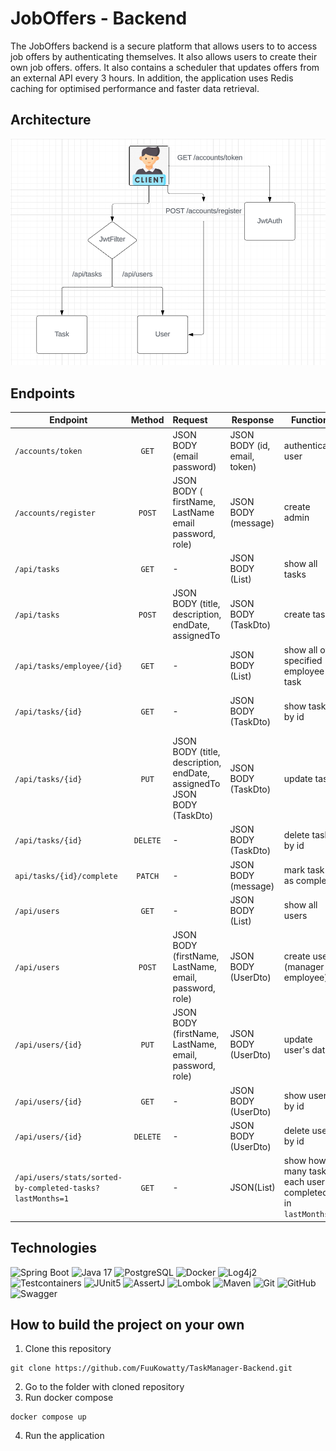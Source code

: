 # JobOffers - Backend
The JobOffers backend is a secure platform that allows users to
to access job offers by authenticating themselves.
It also allows users to create their own job offers.
offers. It also contains a scheduler that updates
offers from an external API every 3 hours.
In addition, the application uses Redis caching for
optimised performance and faster data retrieval.

## Architecture
![Architecture](./architecture/architecture-v1.png)


## Endpoints

| Endpoint                                                  |  Method  | Request                                                                                    | Response                          | Function                                                | Authorization                                |
|-----------------------------------------------------------|:--------:|:-------------------------------------------------------------------------------------------|-----------------------------------|---------------------------------------------------------|----------------------------------------------|
| `/accounts/token`                                         |  `GET`   | JSON BODY (email<br/>password)                                                             | JSON BODY (id, email, token)      | authenticate user                                       | *                                            |
| `/accounts/register`                                      |  `POST`  | JSON BODY (<br/>firstName,<br/>LastName<br/>email<br/>password, role)                      | JSON BODY (message)               | create admin                                            | *                                            |
| `/api/tasks`                                              |  `GET`   | -                                                                                          | JSON BODY (List<TaskDto>)         | show all tasks                                          | ADMIN, MANAGER                               |
| `/api/tasks`                                              |  `POST`  | JSON BODY (title, description, endDate, assignedTo                                         | JSON BODY (TaskDto)               | create task                                             | ADMIN, MANAGER                               |
| `/api/tasks/employee/{id}`                                |  `GET`   | -                                                                                          | JSON BODY (List<TaskDto>)         | show all of specified employee task                     | ADMIN, MANAGER, EMPLOYEE(If it is his tasks) |
| `/api/tasks/{id}`                                         |  `GET`   | -                                                                                          | JSON BODY (TaskDto)               | show task by id                                         | ADMIN, MANAGER, EMPLOYEE(If it is his tasks) |
| `/api/tasks/{id}`                                         |  `PUT`   | JSON BODY (title, description, endDate, assignedTo                     JSON BODY (TaskDto) | JSON BODY (TaskDto)               | update task                                             | ADMIN, MANAGER                               |
| `/api/tasks/{id}`                                         | `DELETE` | -                                                                                          | JSON BODY (TaskDto)               | delete  task  by id                                     | ADMIN, MANAGER                               |
| `api/tasks/{id}/complete`                                 | `PATCH`  | -                                                                                          | JSON BODY (message)               | mark task as complete                                   | EMPLOYEE                                     |
| `/api/users`                                              |  `GET`   | -                                                                                          | JSON BODY (List<UserDto>)         | show all users                                          | ADMIN                                        |
| `/api/users`                                              |  `POST`  | JSON BODY (firstName, LastName, email, password, role)                                     | JSON BODY (UserDto)               | create user (manager or employee)                       | ADMIN                                        |
| `/api/users/{id}`                                         |  `PUT`   | JSON BODY (firstName, LastName, email, password, role)                                     | JSON BODY (UserDto)               | update user's data                                      | ADMIN                                        |
| `/api/users/{id}`                                         |  `GET`   | -                                                                                          | JSON BODY (UserDto)               | show user by id                                         | ADMIN                                        |
| `/api/users/{id}`                                         | `DELETE` | -                                                                                          | JSON BODY (UserDto)               | delete user by id                                       | ADMIN                                        |
| `/api/users/stats/sorted-by-completed-tasks?lastMonths=1` |  `GET`   | -                                                                                          | JSON(List<EmployeeStatisticsDto>) | show how many tasks each user completed in `lastMonths` |                                              |


## Technologies

![Spring Boot](https://img.shields.io/badge/Spring_Boot-6DB33F?style=for-the-badge&logo=spring-boot&logoColor=white)
![Java 17](https://img.shields.io/badge/Java_17-007396?style=for-the-badge&logo=java&logoColor=white)
![PostgreSQL](https://img.shields.io/badge/PostgreSQL-47A248?style=for-the-badge&logo=mongodb&logoColor=white)
![Docker](https://img.shields.io/badge/Docker-2496ED?style=for-the-badge&logo=docker&logoColor=white)
![Log4j2](https://img.shields.io/badge/Log4j2-9B7E3E?style=for-the-badge&logo=apache&logoColor=white)
![Testcontainers](https://img.shields.io/badge/Testcontainers-2496ED?style=for-the-badge&logo=docker&logoColor=white)
![JUnit5](https://img.shields.io/badge/JUnit5-25A162?style=for-the-badge&logo=java&logoColor=white)
![AssertJ](https://img.shields.io/badge/AssertJ-26A65B?style=for-the-badge&logoColor=white)
![Lombok](https://img.shields.io/badge/Lombok-007396?style=for-the-badge&logo=java&logoColor=white)
![Maven](https://img.shields.io/badge/Maven-C71A36?style=for-the-badge&logo=apache-maven&logoColor=white)
![Git](https://img.shields.io/badge/Git-F05032?style=for-the-badge&logo=git&logoColor=white)
![GitHub](https://img.shields.io/badge/GitHub-181717?style=for-the-badge&logo=github&logoColor=white)
![Swagger](https://img.shields.io/badge/Swagger-85EA2D?style=for-the-badge&logo=swagger&logoColor=black)


## How to build the project on your own
1. Clone this repository
```shell
git clone https://github.com/FuuKowatty/TaskManager-Backend.git
```
2. Go to the folder with cloned repository
3. Run docker compose
```shell
docker compose up
```
4. Run the application

